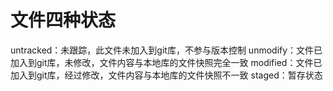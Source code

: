 # 文件四种状态
untracked：未跟踪，此文件未加入到git库，不参与版本控制
unmodify：文件已加入到git库，未修改，文件内容与本地库的文件快照完全一致
modified：文件已加入到git库，经过修改，文件内容与本地库的文件快照不一致
staged：暂存状态


